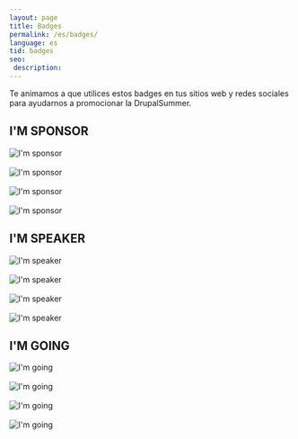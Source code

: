 ```yaml
---
layout: page
title: Badges
permalink: /es/badges/
language: es
tid: badges
seo:
 description: 
---
```


Te animamos a que utilices estos badges en tus sitios web y redes sociales para ayudarnos a promocionar la DrupalSummer.

## I'M SPONSOR
<img src="/assets/images/badges/Badges_2017_sponsor_1.jpg" title="I'm sponsor"/><br/><br/>
<img src="/assets/images/badges/Badges_2017_sponsor_2.jpg" title="I'm sponsor"/><br/><br/>
<img src="/assets/images/badges/Badges_2017_sponsor_3.jpg" title="I'm sponsor"/><br/><br/>
<img src="/assets/images/badges/Badges_2017_sponsor_4.jpg" title="I'm sponsor"/>

## I'M SPEAKER
<img src="/assets/images/badges/Badges_2017_speaker_1.jpg" title="I'm speaker"/><br/><br/>
<img src="/assets/images/badges/Badges_2017_speaker_2.jpg" title="I'm speaker"/><br/><br/>
<img src="/assets/images/badges/Badges_2017_speaker_3.jpg" title="I'm speaker"/><br/><br/>
<img src="/assets/images/badges/Badges_2017_speaker_4.jpg" title="I'm speaker"/>

## I'M GOING
<img src="/assets/images/badges/Badges_2017_going_1.jpg" title="I'm going"/><br/><br/>
<img src="/assets/images/badges/Badges_2017_going_2.jpg" title="I'm going"/><br/><br/>
<img src="/assets/images/badges/Badges_2017_going_3.jpg" title="I'm going"/><br/><br/>
<img src="/assets/images/badges/Badges_2017_going_4.jpg" title="I'm going"/>



